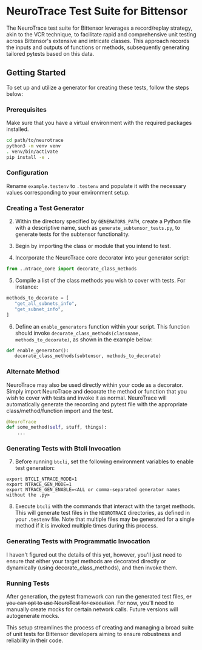 # NeuroTrace Test Suite for Bittensor

The NeuroTrace test suite for Bittensor leverages a record/replay strategy, akin to the VCR technique, to facilitate rapid and comprehensive unit testing across Bittensor's extensive and intricate classes. This approach records the inputs and outputs of functions or methods, subsequently generating tailored pytests based on this data.

## Getting Started

To set up and utilize a generator for creating these tests, follow the steps below:

### Prerequisites

Make sure that you have a virtual environment with the required packages installed.
```bash
cd path/to/neurotrace
python3 -m venv venv
. venv/bin/activate
pip install -e .
```

### Configuration

Rename `example.testenv` to `.testenv` and populate it with the necessary values corresponding to your environment setup.

### Creating a Test Generator

2. Within the directory specified by `GENERATORS_PATH`, create a Python file with a descriptive name, such as `generate_subtensor_tests.py`, to generate tests for the subtensor functionality.

3. Begin by importing the class or module that you intend to test.

4. Incorporate the NeuroTrace core decorator into your generator script:
```python
from ..ntrace_core import decorate_class_methods
```

5. Compile a list of the class methods you wish to cover with tests. For instance:
```python
methods_to_decorate = [
   "get_all_subnets_info",
   "get_subnet_info",
]
```

6. Define an `enable_generators` function within your script. This function should invoke `decorate_class_methods(classname, methods_to_decorate)`, as shown in the example below:
```python
def enable_generator():
   decorate_class_methods(subtensor, methods_to_decorate)
```

### Alternate Method

NeuroTrace may also be used directly within your code as a decorator. Simply import NeuroTrace and decorate the method or function that you wish to cover with tests and invoke it as normal. NeuroTrace will automatically generate the recording and pytest file with the appropriate class/method/function import and the test.
```python
@NeuroTrace
def some_method(self, stuff, things):
    ...
```




### Generating Tests with Btcli Invocation

7. Before running `btcli`, set the following environment variables to enable test generation:
```shell
export BTCLI_NTRACE_MODE=1
export NTRACE_GEN_MODE=1
export NTRACE_GEN_ENABLE=<ALL or comma-separated generator names without the .py>
```

8. Execute `btcli` with the commands that interact with the target methods. This will generate test files in the `NEUROTRACE` directories, as defined in your `.testenv` file. Note that multiple files may be generated for a single method if it is invoked multiple times during this process.


### Generating Tests with Programmatic Invocation

I haven't figured out the details of this yet, however, you'll just need to ensure that either your target methods are decorated directly or dynamically (using decorate_class_methods), and then invoke them.


### Running Tests

After generation, the pytest framework can run the generated test files, ~~or you can opt to use NeuroTest for execution~~.
For now, you'll need to manually create mocks for certain network calls. Future versions will autogenerate mocks.

This setup streamlines the process of creating and managing a broad suite of unit tests for Bittensor developers aiming to ensure robustness and reliability in their code.
